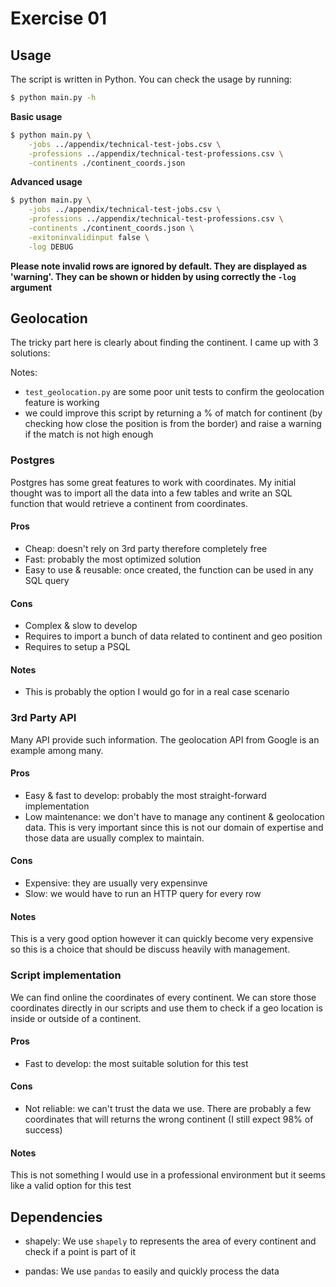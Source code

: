 # Exercise 01

## Usage

The script is written in Python. You can check the usage by running:

```sh
$ python main.py -h
```

**Basic usage**
```sh
$ python main.py \
    -jobs ../appendix/technical-test-jobs.csv \
    -professions ../appendix/technical-test-professions.csv \
    -continents ./continent_coords.json
```

**Advanced usage**
```sh
$ python main.py \
    -jobs ../appendix/technical-test-jobs.csv \
    -professions ../appendix/technical-test-professions.csv \
    -continents ./continent_coords.json \
    -exitoninvalidinput false \
    -log DEBUG
```

**Please note invalid rows are ignored by default. They are displayed as 'warning'. They can be shown or hidden by using correctly the `-log` argument**

## Geolocation

The tricky part here is clearly about finding the continent. I came up with 3 solutions:

Notes:
 - `test_geolocation.py` are some poor unit tests to confirm the geolocation feature is working
 - we could improve this script by returning a % of match for continent (by checking how close the position is from the border) and raise a warning if the match is not high enough

### Postgres

Postgres has some great features to work with coordinates. My initial thought was to import all the data into a few tables and write an SQL function that would retrieve a continent from coordinates.

#### Pros

 - Cheap: doesn't rely on 3rd party therefore completely free
 - Fast: probably the most optimized solution
 - Easy to use & reusable: once created, the function can be used in any SQL query

#### Cons

 - Complex & slow to develop
 - Requires to import a bunch of data related to continent and geo position
 - Requires to setup a PSQL

#### Notes

 - This is probably the option I would go for in a real case scenario

### 3rd Party API

Many API provide such information. The geolocation API from Google is an example among many.

#### Pros

 - Easy & fast to develop: probably the most straight-forward implementation
 - Low maintenance: we don't have to manage any continent & geolocation data. This is very important since this is not our domain of expertise and those data are usually complex to maintain.

#### Cons

 - Expensive: they are usually very expensinve
 - Slow: we would have to run an HTTP query for every row

#### Notes

This is a very good option however it can quickly become very expensive so this is a choice that should be discuss heavily with management.

### Script implementation

We can find online the coordinates of every continent. We can store those coordinates directly in our scripts and use them to check if a geo location is inside or outside of a continent.

#### Pros

 - Fast to develop: the most suitable solution for this test

#### Cons
 - Not reliable: we can't trust the data we use. There are probably a few coordinates that will returns the wrong continent (I still expect 98% of success)

#### Notes
This is not something I would use in a professional environment but it seems like a valid option for this test

## Dependencies

  - shapely:
  We use `shapely` to represents the area of every continent and check if a point is part of it

  - pandas:
  We use `pandas` to easily and quickly process the data
